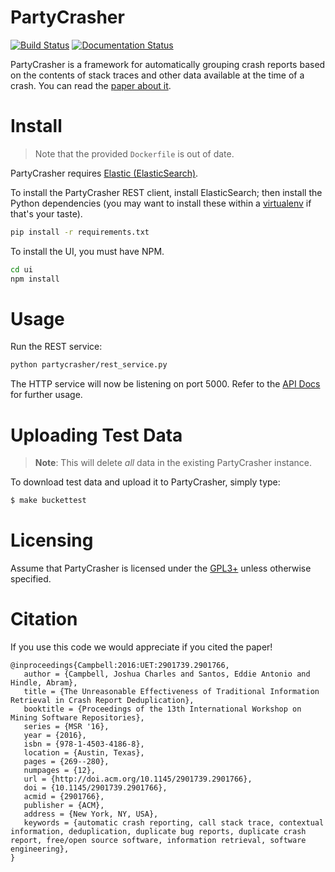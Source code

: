 # PartyCrasher

[![Build Status](https://travis-ci.org/naturalness/partycrasher.svg?branch=master)](https://travis-ci.org/naturalness/partycrasher)
[![Documentation Status](https://readthedocs.org/projects/partycrasher/badge/?version=latest)](http://partycrasher.readthedocs.io/en/latest/?badge=latest)


PartyCrasher is a framework for automatically grouping crash reports
based on the contents of stack traces and other
data available at the time of a crash. You can read the [paper about it](https://peerj.com/preprints/1705/).

# Install

> Note that the provided `Dockerfile` is out of date.

PartyCrasher requires [Elastic (ElasticSearch)](https://www.elastic.co/).

To install the PartyCrasher REST client, install ElasticSearch; then
install the Python dependencies (you may want to install these within
a [virtualenv](http://docs.python-guide.org/en/latest/dev/virtualenvs/)
if that's your taste).

```sh
pip install -r requirements.txt
```

To install the UI, you must have NPM.

```sh
cd ui
npm install
```

# Usage

Run the REST service:

```sh
python partycrasher/rest_service.py
```

The HTTP service will now be listening on port 5000. Refer to the [API
Docs][] for further usage.

[API Docs]: http://partycrasher.readthedocs.io/en/latest/rest-api.html

# Uploading Test Data

> **Note**: This will delete *all* data in the existing PartyCrasher
> instance.

To download test data and upload it to PartyCrasher, simply type:

```sh
$ make buckettest
```

# Licensing

Assume that PartyCrasher is licensed under the [GPL3+](LICENSE) unless otherwise
specified.

# Citation

If you use this code we would appreciate if you cited the paper!

~~~
@inproceedings{Campbell:2016:UET:2901739.2901766,
   author = {Campbell, Joshua Charles and Santos, Eddie Antonio and Hindle, Abram},
   title = {The Unreasonable Effectiveness of Traditional Information Retrieval in Crash Report Deduplication},
   booktitle = {Proceedings of the 13th International Workshop on Mining Software Repositories},
   series = {MSR '16},
   year = {2016},
   isbn = {978-1-4503-4186-8},
   location = {Austin, Texas},
   pages = {269--280},
   numpages = {12},
   url = {http://doi.acm.org/10.1145/2901739.2901766},
   doi = {10.1145/2901739.2901766},
   acmid = {2901766},
   publisher = {ACM},
   address = {New York, NY, USA},
   keywords = {automatic crash reporting, call stack trace, contextual information, deduplication, duplicate bug reports, duplicate crash report, free/open source software, information retrieval, software engineering},
}
~~~
